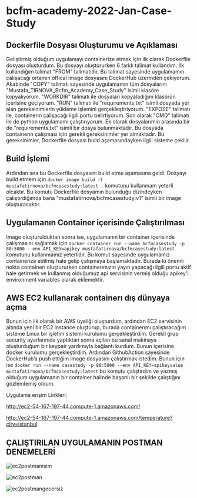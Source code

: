 # bcfm-academy-2022-Jan-Case-Study
## Dockerfile Dosyası Oluşturumu ve Açıklaması
Geliştirmiş olduğum uygulamayı containerize etmek için ilk olarak Dockerfile dosyası oluşturdum. Bu dosyayı oluştururken 6 farklı talimat kullandım. İlk kullandığım talimat "FROM" talimatıdır. Bu talimat sayesinde uygulamamın çalışacağı ortamın offical image dosyasını DockerHub üzerinden çekiyorum. Akabinde "COPY" talimatı sayesinde uygulamamın tüm dosyalarını "Mustafa_TIRNOVA_Bcfm_Academy_Case_Study" isimli klasöre kopyalıyorum. "WORKDIR" talimatı ile dosyaları kopyaladığım klasörün içerisine geçiyorum. "RUN" talimatı ile "requirements.txt" isimli dosyada yer alan gereksinimlerin yükleme işlemini gerçekleştiriyorum. "EXPOSE" talimatı ile, containerın çalışacağı ilgili portu belirtiyorum. Son olarak "CMD" talimatı ile de python uygulamamı çalıştırıyorum.
Ek olarak dosyalarımın arasında bir de "requirements.txt" isimli bir dosya bulunmaktadır. Bu dosyada containerın çalışması için gerekli gereksinimler yer almaktadır. Bu gereksinimler, Dockerfile dosyası build aşamasındayken ilgili sisteme çekilir.

## Build İşlemi
Ardından sıra bu Dockerfile dosyasını build etme aşamasına geldi. Dosyayı build etmem için ```docker image build -t mustafatirnova/bcfmcasestudy:latest .``` komutunu kullanmam yeterli olcaktır. Bu komutu Dockerfile dosyamın bulunduğu dizindeyken çalıştırdığımda bana "mustafatirnova/bcfmcasestudy:v1" isimli bir image oluşturacaktır.

## Uygulamanın Container içerisinde Çalıştırılması
Image oluşturulduktan sonra ise, uygulamanın bir container içerisinde çalışmasını sağlamak için ```docker container run --name bcfmcasestudy -p 80:5000 --env API_KEY=apikey mustafatirnova/bcfmcasestudy:latest``` komutunu kullanmamız yeterlidir. Bu komut sayesinde uygulamamız containerize edilmiş hale gelip çalışmaya başlamaktadır. Burada ki önemli nokta containerı oluştururken containerımızın yayın yapacağı ilgili portu aktif hale getirmek ve kullanmış olduğumuz api servisinin vermiş olduğu apikey'i environment variables olarak eklemektir.

## AWS EC2 kullanarak containerı dış dünyaya açma
Bunun için ilk olarak bir AWS üyeliği oluşturdum, ardından EC2 servisinin altında yeni bir EC2
instance oluşturup, burada containerımı çalıştıracağım sisteme Linux bir işletim sistemi kurulumu
gerçekleştirdim. Gerekli grup security ayarlarınıda yaptıktan sonra açılan bu sanal makinaya
oluşturduğum bir keypair yardımıyla bağlantı kurdum. Bunun içerisine docker kurulumu
gerçekleştirdim. Ardından GithubAction sayesinde DockerHub’a push ettiğim image dosyasını
çalıştırmak istedim. Bunun için ise ```docker run --name casestudy -p 80:5000 --env
API_KEY=apikeyvalue mustafatirnova/bcfmcasestudy:latest``` bu komutu
çalıştırdım ve yazmış olduğum uygulamanın bir container halinde başarılı bir şekilde çalıştığını
gözlemlemiş oldum.

Uygulama erişim Linkleri;

http://ec2-54-167-197-44.compute-1.amazonaws.com/

http://ec2-54-167-197-44.compute-1.amazonaws.com/temperature?city=istanbul
## ÇALIŞTIRILAN UYGULAMANIN POSTMAN DENEMELERİ
![ec2postmanisim](https://user-images.githubusercontent.com/88968436/152524575-9b5a4676-eb41-47d2-a2c2-b8ea665f29d0.jpg)

![ec2postman](https://user-images.githubusercontent.com/88968436/152524600-5287afd2-b050-4f3d-a9a5-b6d655575185.jpg)

![ec2postmangecersiz](https://user-images.githubusercontent.com/88968436/152524612-f1d41aef-f2c7-46a2-ba0a-3e4fccdce2a5.jpg)

